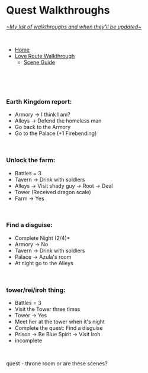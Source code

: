 # Quest Walkthroughs
[*\~My list of walkthroughs and when they'll be updated\~*](https://www.patreon.com/maimlain)

<br>

- [Home](https://github.com/maim-lain/fourelements/blob/master/book-1/home.md)  
- [Love Route Walkthrough](https://github.com/maim-lain/fourelements/blob/master/book-2/loveroute.md)
  - [Scene Guide](https://github.com/maim-lain/fourelements/blob/master/book-2/lovescenes.md)
  
 <!---

- [Slave Route Walkthrough](https://github.com/maim-lain/fourelements/blob/master/book-2/slaveroute.md)
  - [Scene Guide](https://github.com/maim-lain/fourelements/blob/master/book-2/slavescenes.md)

--->

<br>
<br>
<br>

### Earth Kingdom report:
- Armory -> I think I am?
- Alleys -> Defend the homeless man
- Go back to the Armory
- Go to the Palace (+1 Firebending)

<br>

### Unlock the farm:
- Battles = 3
- Tavern -> Drink with soldiers
- Alleys -> Visit shady guy -> Root -> Deal
- Tower (Received dragon scale)
- Farm -> Yes

<br>

### Find a disguise:
- Complete Night (2/4)*
- Armory -> No
- Tavern -> Drink with soldiers
- Palace -> Azula's room
- At night go to the Alleys

<br>

### tower/rei/iroh thing:
- Battles = 3
- Visit the Tower three times
- Tower -> Yes
- Meet her at the tower when it's night
- Complete the quest: Find a disguise
- Prison -> Be Blue Spirit -> Visit Iroh
- incomplete

<br>

quest - throne room or are these scenes?
